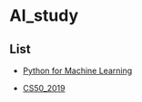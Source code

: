 # AI_study

## List

- [Python for Machine Learning](https://github.com/graceFor/AI_study/tree/master/Python_for_Machine%20Learning)

- [CS50_2019]()
